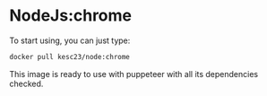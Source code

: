 # NodeJs:chrome

To start using, you can just type:

```sh
docker pull kesc23/node:chrome 
```

This image is ready to use with puppeteer with all its dependencies checked. 